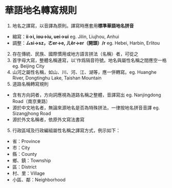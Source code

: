 # 華語地名轉寫規則
1. 地名之譯寫，以音譯為原則。譯寫時應套用**標準華語地名拼音**
* 縮寫：**ii→i, iou→iu, uei→ui** eg. Jilin, Liujhou, Anhui
* 調整：**ㄙsi→sz，ㄜer→e, ㄦêr→er（開頭）/r** eg. Hebei, Harbin, Erlitou
2. 存在傳統、民族、國際慣用或地方語言拼法（名稱）者，可從之
3. 首字母大寫，整體名稱連寫，以'作爲隔音符號。地名與屬性名稱之間應空一格 eg. Beijing City
4. 山河之屬性名稱，如山、川、河、江、湖等，應一併轉寫。eg. Huanghe River, Dongtinghu Lake, Taishan Mountain
5. 道路名稱轉寫規則
* 含有方向詞者，方向詞應視為道路名稱之整體，音譯寫出 eg. Nanjingdong Road（南京東路）
* 源於中文地名者，無論來源地名是否為特殊拼法，一律按地名拼音音譯 eg. Sizangjhong Road
* 源於外文名稱者，依原外文寫法書寫
5. 行政區域及行政編組屬性名稱之譯寫方式，例示如下：
* 省：Province
* 市：City
* 縣：County
* 鄉、鎮：Township
* 區：District
* 村、里：Village
* 小區、鄰：Neighborhood
